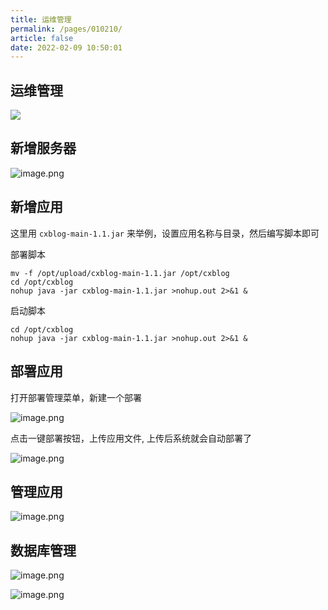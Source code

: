 ```yaml
---
title: 运维管理
permalink: /pages/010210/
article: false
date: 2022-02-09 10:50:01
---
```

## 运维管理

![](/images/2022/20220530232842.jpg)

## 新增服务器

![image.png](https://cxblog.qiniu.zhaohaoyue.love/20240318_1710751786499.png)

## 新增应用

这里用 `cxblog-main-1.1.jar` 来举例，设置应用名称与目录，然后编写脚本即可

部署脚本

```shell script
mv -f /opt/upload/cxblog-main-1.1.jar /opt/cxblog
cd /opt/cxblog
nohup java -jar cxblog-main-1.1.jar >nohup.out 2>&1 &
```

启动脚本
```shell script
cd /opt/cxblog
nohup java -jar cxblog-main-1.1.jar >nohup.out 2>&1 &
```

## 部署应用

打开部署管理菜单，新建一个部署

![image.png](https://cxblog.qiniu.zhaohaoyue.love/20240318_1710752201943.png)

点击一键部署按钮，上传应用文件, 上传后系统就会自动部署了

![image.png](https://cxblog.qiniu.zhaohaoyue.love/20240318_1710752259528.png)

## 管理应用

![image.png](https://cxblog.qiniu.zhaohaoyue.love/20240318_1710752360530.png)

## 数据库管理

![image.png](https://cxblog.qiniu.zhaohaoyue.love/20240318_1710752418070.png)

![image.png](https://cxblog.qiniu.zhaohaoyue.love/20240318_1710752443703.png)

<Vssue :title="$title" />
